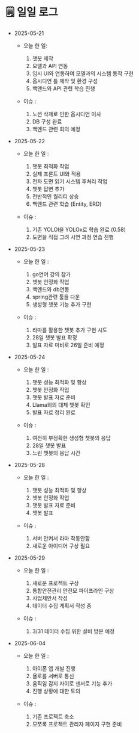 # 🗒️ 일일 로그

- 2025-05-21

	- 오늘 한 일: 
	   1.  챗봇 제작
	   2.  모델과 API 연동
	   3.  임시 UI와 연동하여 모델과의 시스템 동작 구현
	   4.  옵시디언 틀 제작 및 환경 구성
	   5.  백앤드와 API 관련 학습 진행
	
	- 이슈 : 
	   1.  노션 삭제로 인한 옵시디언 이사
	   2.  DB 구성 완료
	   3.  백엔드 관련 회의 예정


- 2025-05-22

	- 오늘 한 일 :
	   1.  챗봇 최적화 작업
	   2.  실제 프론트 UI와 적용
	   3.  전자 도면 읽기 시스템 후처리 작업
	   4.  챗봇 답변 추가
	   5.  전반적인 퀄리티 상승
	   6.  백엔드 관련 학습 (Entity, ERD) 
	
	 - 이슈 :
	   1. 기존 YOLOl을 YOLOx로 학습 완료 (0.58)
	   2.  도면을 직접 그려 시연 과정 연습 진행


- 2025-05-23

	- 오늘 한 일 :
	   1. go언어 강의 참가
	   2. 챗봇 안정화 작업
	   3. 백엔드와 db연동
	   4. spring관련 툴들 다운
	   5. 생성형 챗봇 기능 추가 구현

	- 이슈 : 
	   1. 라마를 활용한 챗봇 추가 구현 시도
	   2. 28일 챗봇 발표 확정
	   3. 발표 자료 미비로 26일 준비 예정 


- 2025-05-24

	- 오늘 한 일 :
	   1. 챗봇 성능 최적화 및 향상
	   2. 챗봇 안정화 작업
	   3. 챗봇 발표 자료 준비
	   4. Llama외의 대체 챗봇 확인
	   5. 발표 자료 정리 완료

	- 이슈 : 
	   1. 여전히 부정확한 생성형 챗봇의 응답
	   2. 28일 챗봇 발표 
	   3. 느린 챗봇의 응답 시간


- 2025-05-28

	- 오늘 한 일 :
	   1. 챗봇 성능 최적화 및 향상
	   2. 챗봇 안정화 작업
	   3. 챗봇 발표 자료 준비
	   4. 챗봇 발표

	- 이슈 : 
	   1. 서버 안켜서 라마 작동안함
	   2. 새로운 아이디어 구상 필요


- 2025-05-29

	- 오늘 한 일 :
	   1. 새로운 프로젝트 구상
	   2. 통합안전관리 안전모 파이프라인 구상
	   3. 사업제안서 작성
	   4. 데이터 수집 계획서 작성 중

	- 이슈 : 
	   1. 3/31 데이터 수집 위한 설비 방문 예정


- 2025-06-04

	- 오늘 한 일 :
	   1. 아이폰 앱 개발 진행
	   2. 욜로를 서버로 통신
	   3. 움직임 감지 자이로 센서로  기능 추가
	   4. 진행 상황에  대한 토의

	- 이슈 : 
	   1. 기존 프로젝트 축소
	   2. 모쪼록 프로젝트 관리자 페이지 구현 준비
